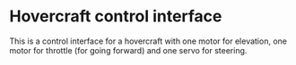 # Hovercraft control interface
This is a control interface for a hovercraft with one motor for elevation, one motor for throttle (for going forward) and one servo for steering.
